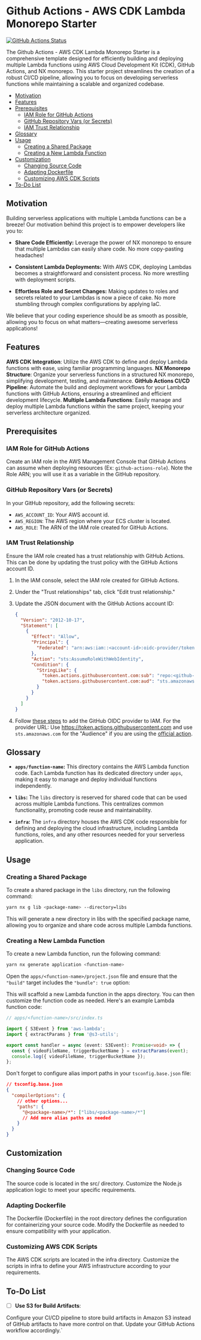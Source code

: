 # Github Actions - AWS CDK Lambda Monorepo Starter

[![GitHub Actions Status](https://github.com/nguyenkhavi/gha-cdk-lambda-monorepo/actions/workflows/dev.yaml/badge.svg)](https://github.com/nguyenkhavi/gha-cdk-lambda-monorepo/actions)

The Github Actions - AWS CDK Lambda Monorepo Starter is a comprehensive template designed for efficiently building and deploying multiple Lambda functions using AWS Cloud Development Kit (CDK), GitHub Actions, and NX monorepo. This starter project streamlines the creation of a robust CI/CD pipeline, allowing you to focus on developing serverless functions while maintaining a scalable and organized codebase.

- [Motivation](#motivation)
- [Features](#features)
- [Prerequisites](#prerequisites)
  - [IAM Role for GitHub Actions](#iam-role-for-github-actions)
  - [GitHub Repository Vars (or Secrets)](#github-repository-vars-or-secrets)
  - [IAM Trust Relationship](#iam-trust-relationship)
- [Glossary](#glossary)
- [Usage](#usage)
  - [Creating a Shared Package](#creating-a-shared-package)
  - [Creating a New Lambda Function](#creating-a-new-lambda-function)
- [Customization](#customization)
  - [Changing Source Code](#changing-source-code)
  - [Adapting Dockerfile](#adapting-dockerfile)
  - [Customizing AWS CDK Scripts](#customizing-aws-cdk-scripts)
- [To-Do List](#to-do-list)

## Motivation

Building serverless applications with multiple Lambda functions can be a breeze! Our motivation behind this project is to empower developers like you to:

- **Share Code Efficiently:** Leverage the power of NX monorepo to ensure that multiple Lambdas can easily share code. No more copy-pasting headaches!

- **Consistent Lambda Deployments:** With AWS CDK, deploying Lambdas becomes a straightforward and consistent process. No more wrestling with deployment scripts.

- **Effortless Role and Secret Changes:** Making updates to roles and secrets related to your Lambdas is now a piece of cake. No more stumbling through complex configurations by applying IaC.

We believe that your coding experience should be as smooth as possible, allowing you to focus on what matters—creating awesome serverless applications!

## Features

**AWS CDK Integration**: Utilize the AWS CDK to define and deploy Lambda functions with ease, using familiar programming languages.
**NX Monorepo Structure**: Organize your serverless functions in a structured NX monorepo, simplifying development, testing, and maintenance.
**GitHub Actions CI/CD Pipeline**: Automate the build and deployment workflows for your Lambda functions with GitHub Actions, ensuring a streamlined and efficient development lifecycle.
**Multiple Lambda Functions**: Easily manage and deploy multiple Lambda functions within the same project, keeping your serverless architecture organized.

## Prerequisites

### IAM Role for GitHub Actions

Create an IAM role in the AWS Management Console that GitHub Actions can assume when deploying resources (Ex: `github-actions-role`).
Note the Role ARN; you will use it as a variable in the GitHub repository.

### GitHub Repository Vars (or Secrets)

In your GitHub repository, add the following secrets:

- `AWS_ACCOUNT_ID`: Your AWS account id.
- `AWS_REGION`: The AWS region where your ECS cluster is located.
- `AWS_ROLE`: The ARN of the IAM role created for GitHub Actions.

### IAM Trust Relationship

Ensure the IAM role created has a trust relationship with GitHub Actions. This can be done by updating the trust policy with the GitHub Actions account ID.

1. In the IAM console, select the IAM role created for GitHub Actions.

2. Under the "Trust relationships" tab, click "Edit trust relationship."

3. Update the JSON document with the GitHub Actions account ID:

   ```json
   {
     "Version": "2012-10-17",
     "Statement": [
       {
         "Effect": "Allow",
         "Principal": {
           "Federated": "arn:aws:iam::<account-id>:oidc-provider/token.actions.githubusercontent.com"
         },
         "Action": "sts:AssumeRoleWithWebIdentity",
         "Condition": {
           "StringLike": {
             "token.actions.githubusercontent.com:sub": "repo:<github-username>/<github-repo>:*",
             "token.actions.githubusercontent.com:aud": "sts.amazonaws.com"
           }
         }
       }
     ]
   }
   ```

4. Follow [these steps](https://docs.aws.amazon.com/IAM/latest/UserGuide/id_roles_providers_create_oidc.html) to add the GitHub OIDC provider to IAM. For the provider URL: Use https://token.actions.githubusercontent.com and use `sts.amazonaws.com` for the "Audience" if you are using the [official action](https://github.com/aws-actions/configure-aws-credentials).

## Glossary

- **`apps/function-name`:** This directory contains the AWS Lambda function code. Each Lambda function has its dedicated directory under `apps`, making it easy to manage and deploy individual functions independently.

- **`libs`:** The `libs` directory is reserved for shared code that can be used across multiple Lambda functions. This centralizes common functionality, promoting code reuse and maintainability.

- **`infra`:** The `infra` directory houses the AWS CDK code responsible for defining and deploying the cloud infrastructure, including Lambda functions, roles, and any other resources needed for your serverless application.

## Usage

### Creating a Shared Package

To create a shared package in the `libs` directory, run the following command:

```bash
yarn nx g lib <package-name> --directory=libs
```

This will generate a new directory in libs with the specified package name, allowing you to organize and share code across multiple Lambda functions.

### Creating a New Lambda Function

To create a new Lambda function, run the following command:

```bash
yarn nx generate application <function-name>
```

Open the `apps/<function-name>/project.json` file and ensure that the `"build"` target includes the `"bundle": true` option:

This will scaffold a new Lambda function in the apps directory. You can then customize the function code as needed. Here's an example Lambda function code:

```typescript
// apps/<function-name>/src/index.ts

import { S3Event } from 'aws-lambda';
import { extractParams } from '@s3-utils';

export const handler = async (event: S3Event): Promise<void> => {
  const { videoFileName, triggerBucketName } = extractParams(event);
  console.log({ videoFileName, triggerBucketName });
};
```

Don't forget to configure alias import paths in your `tsconfig.base.json` file:

```json
// tsconfig.base.json
{
  "compilerOptions": {
    // other options...
    "paths": {
      "@<package-name>/*": ["libs/<package-name>/*"]
      // Add more alias paths as needed
    }
  }
}
```

## Customization

### Changing Source Code

The source code is located in the src/ directory. Customize the Node.js application logic to meet your specific requirements.

### Adapting Dockerfile

The Dockerfile (Dockerfile) in the root directory defines the configuration for containerizing your source code. Modify the Dockerfile as needed to ensure compatibility with your application.

### Customizing AWS CDK Scripts

The AWS CDK scripts are located in the infra directory. Customize the scripts in infra to define your AWS infrastructure according to your requirements.

## To-Do List

- [ ] **Use S3 for Build Artifacts**:

Configure your CI/CD pipeline to store build artifacts in Amazon S3 instead of GitHub artifacts to have more control on that. Update your GitHub Actions workflow accordingly.`
